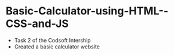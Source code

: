 # Basic-Calculator-using-HTML--CSS-and-JS

- Task 2 of the Codsoft Intership
- Created a basic calculator website
